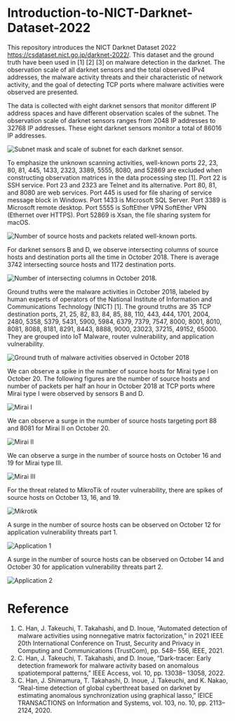 # Introduction-to-NICT-Darknet-Dataset-2022
This repository introduces the NICT Darknet Dataset 2022 https://csdataset.nict.go.jp/darknet-2022/. This dataset and the ground truth have been used in [1] [2] [3] on malware detection in the darknet. The observation scale of all darknet sensors and the total observed IPv4 addresses, the malware activity threats and their characteristic of network activity, and the goal of detecting TCP ports where malware activities were observed are presented.

The data is collected with eight darknet sensors that monitor different IP address spaces and have different observation scales of the subnet. The observation scale of darknet sensors ranges from 2048 IP addresses to 32768 IP addresses. These eight darknet sensors monitor a total of 86016 IP addresses.

![Subnet mask and scale of subnet for each darknet sensor.](https://github.com/ernie55ernie/Introduction-to-NICT-Darknet-Dataset-2022/blob/main/img/table2.png?raw=true)

To emphasize the unknown scanning activities, well-known ports 22, 23, 80, 81, 445, 1433, 2323, 3389, 5555, 8080, and 52869 are excluded when constructing observation matrices in the data processing step [1]. Port 22 is SSH service. Port 23 and 2323 are Telnet and its alternative. Port 80, 81, and 8080 are web services. Port 445 is used for file sharing of service message block in Windows. Port 1433 is Microsoft SQL Server. Port 3389 is Microsoft remote desktop. Port 5555 is SoftEther VPN SoftEther VPN (Ethernet over HTTPS). Port 52869 is Xsan, the file sharing system for macOS.

![Number of source hosts and packets related well-known ports.](https://github.com/ernie55ernie/Introduction-to-NICT-Darknet-Dataset-2022/blob/main/img/well.png?raw=true)

For darknet sensors B and D, we observe intersecting columns of source hosts and destination ports all the time in October 2018. There is average 3742 intersecting source hosts and 1172 destination ports.

![Number of intersecting columns in October 2018.](https://github.com/ernie55ernie/Introduction-to-NICT-Darknet-Dataset-2022/blob/main/img/intersect_cols.png?raw=true)

Ground truths were the malware activities in October 2018, labeled by human experts of operators of the National Institute of Information and Communications Technology (NICT) [1]. The ground truths are 35 TCP destination ports, 21, 25, 82, 83, 84, 85, 88, 110, 443, 444, 1701, 2004, 2480, 5358, 5379, 5431, 5900, 5984, 6379, 7379, 7547, 8000, 8001, 8010, 8081, 8088, 8181, 8291, 8443, 8888, 9000, 23023, 37215, 49152, 65000. They are grouped into IoT Malware, router vulnerability, and application vulnerability.


![Ground truth of malware activities observed in October 2018](https://github.com/ernie55ernie/Introduction-to-NICT-Darknet-Dataset-2022/blob/main/img/table3.png?raw=true)

We can observe a spike in the number of source hosts for Mirai type I on October 20. The following figures are the number of source hosts and number of packets per half an hour in October 2018 at TCP ports where Mirai type I were observed by sensors B and D.

![Mirai I](https://github.com/ernie55ernie/Introduction-to-NICT-Darknet-Dataset-2022/blob/main/img/mirai_1.png?raw=true)

We can observe a surge in the number of source hosts targeting port 88 and 8081 for Mirai II on October 20.

![Mirai II](https://github.com/ernie55ernie/Introduction-to-NICT-Darknet-Dataset-2022/blob/main/img/mirai_2.png?raw=true)

We can observe a surge in the number of source hosts on October 16 and 19 for Mirai type III.

![Mirai III](https://github.com/ernie55ernie/Introduction-to-NICT-Darknet-Dataset-2022/blob/main/img/mirai_3.png?raw=true)

For the threat related to MikroTik of router vulnerability, there are spikes of source hosts on October 13, 16, and 19. 

![Mikrotik](https://github.com/ernie55ernie/Introduction-to-NICT-Darknet-Dataset-2022/blob/main/img/mikrotik.png?raw=true)

A surge in the number of source hosts can be observed on October 12 for application vulnerability threats part 1.

![Application 1](https://github.com/ernie55ernie/Introduction-to-NICT-Darknet-Dataset-2022/blob/main/img/app_1.png?raw=true)

A surge in the number of source hosts can be observed on October 14 and October 30 for application vulnerability threats part 2. 

![Application 2](https://github.com/ernie55ernie/Introduction-to-NICT-Darknet-Dataset-2022/blob/main/img/app_2.png?raw=true)


# Reference
1. C. Han, J. Takeuchi, T. Takahashi, and D. Inoue, “Automated detection of malware activities using nonnegative matrix factorization,” in 2021 IEEE 20th International Conference on Trust, Security and Privacy in Computing and Communications (TrustCom), pp. 548– 556, IEEE, 2021.
2. C. Han, J. Takeuchi, T. Takahashi, and D. Inoue, “Dark-tracer: Early detection framework for malware activity based on anomalous spatiotemporal patterns,” IEEE Access, vol. 10, pp. 13038– 13058, 2022.
3. C. Han, J. Shimamura, T. Takahashi, D. Inoue, J. Takeuchi, and K. Nakao, “Real-time detection of global cyberthreat based on darknet by estimating anomalous synchronization using graphical lasso,” IEICE TRANSACTIONS on Information and Systems, vol. 103, no. 10, pp. 2113–2124, 2020.